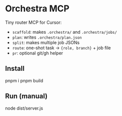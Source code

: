 # Orchestra MCP

Tiny router MCP for Cursor:
- `scaffold`: makes `.orchestra/` and `.orchestra/jobs/`
- `plan`: writes `.orchestra/plan.json`
- `split`: makes multiple job JSONs
- `route`: one-shot task -> `{role, branch}` + job file
- `pr`: optional git/gh helper

## Install
pnpm i
pnpm build

## Run (manual)
node dist/server.js